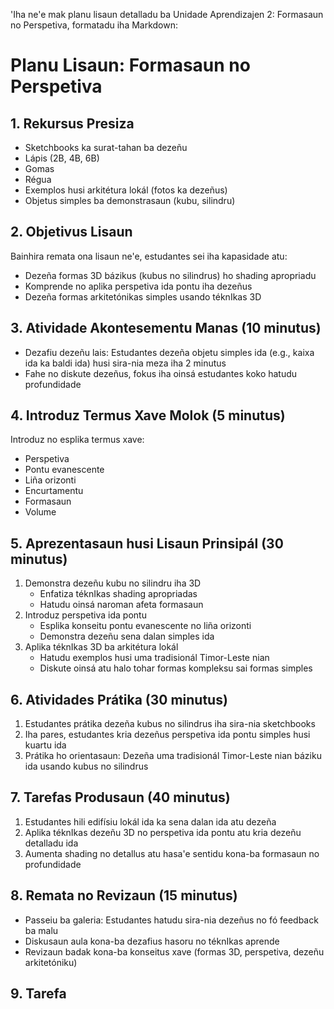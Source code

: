 'Iha ne'e mak planu lisaun detalladu ba Unidade Aprendizajen 2: Formasaun no Perspetiva, formatadu iha Markdown:

# Planu Lisaun: Formasaun no Perspetiva

## 1. Rekursus Presiza
- Sketchbooks ka surat-tahan ba dezeñu
- Lápis (2B, 4B, 6B)
- Gomas
- Régua
- Exemplos husi arkitétura lokál (fotos ka dezeñus)
- Objetus simples ba demonstrasaun (kubu, silindru)

## 2. Objetivus Lisaun
Bainhira remata ona lisaun ne'e, estudantes sei iha kapasidade atu:
- Dezeña formas 3D bázikus (kubus no silindrus) ho shading apropriadu
- Komprende no aplika perspetiva ida pontu iha dezeñus
- Dezeña formas arkitetónikas simples usando téknIkas 3D

## 3. Atividade Akontesementu Manas (10 minutus)
- Dezafiu dezeñu lais: Estudantes dezeña objetu simples ida (e.g., kaixa ida ka baldi ida) husi sira-nia meza iha 2 minutus
- Fahe no diskute dezeñus, fokus iha oinsá estudantes koko hatudu profundidade

## 4. Introduz Termus Xave Molok (5 minutus)
Introduz no esplika termus xave:
- Perspetiva
- Pontu evanescente
- Liña orizonti
- Encurtamentu
- Formasaun
- Volume

## 5. Aprezentasaun husi Lisaun Prinsipál (30 minutus)
1. Demonstra dezeñu kubu no silindru iha 3D
   - Enfatiza téknIkas shading apropriadas
   - Hatudu oinsá naroman afeta formasaun
2. Introduz perspetiva ida pontu
   - Esplika konseitu pontu evanescente no liña orizonti
   - Demonstra dezeñu sena dalan simples ida
3. Aplika téknIkas 3D ba arkitétura lokál
   - Hatudu exemplos husi uma tradisionál Timor-Leste nian
   - Diskute oinsá atu halo tohar formas kompleksu sai formas simples

## 6. Atividades Prátika (30 minutus)
1. Estudantes prátika dezeña kubus no silindrus iha sira-nia sketchbooks
2. Iha pares, estudantes kria dezeñus perspetiva ida pontu simples husi kuartu ida
3. Prátika ho orientasaun: Dezeña uma tradisionál Timor-Leste nian báziku ida usando kubus no silindrus

## 7. Tarefas Produsaun (40 minutus)
1. Estudantes hili edifísiu lokál ida ka sena dalan ida atu dezeña
2. Aplika téknIkas dezeñu 3D no perspetiva ida pontu atu kria dezeñu detalladu ida
3. Aumenta shading no detallus atu hasa'e sentidu kona-ba formasaun no profundidade

## 8. Remata no Revizaun (15 minutus)
- Passeiu ba galeria: Estudantes hatudu sira-nia dezeñus no fó feedback ba malu
- Diskusaun aula kona-ba dezafius hasoru no téknIkas aprende
- Revizaun badak kona-ba konseitus xave (formas 3D, perspetiva, dezeñu arkitetóniku)

## 9. Tarefa